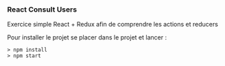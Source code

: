 ### React Consult Users ###

Exercice simple React + Redux afin de comprendre les actions et reducers

Pour installer le projet se placer dans le projet et lancer : 

```
> npm install
> npm start
```

